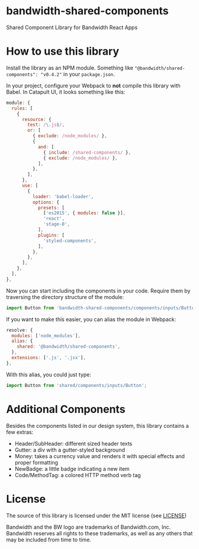 # bandwidth-shared-components
Shared Component Library for Bandwidth React Apps

# How to use this library

Install the library as an NPM module. Something like `"@bandwidth/shared-components": "v0.4.2"` in your `package.json`.

In your project, configure your Webpack to **not** compile this library with Babel. In Catapult UI, it looks something like this:

```javascript
module: {
  rules: [
    {
      resource: {
        test: /\.js$/,
        or: [
          { exclude: /node_modules/ },
          {
            and: [
              { include: /shared-components/ },
              { exclude: /node_modules/ },
            ],
          },
        ],
      },
      use: [
        {
          loader: 'babel-loader',
          options: {
            presets: [
              ['es2015', { modules: false }],
              'react',
              'stage-0',
            ],
            plugins: [
              'styled-components',
            ],
          },
        },
      ],
    },
  ],
},
```

Now you can start including the components in your code. Require them by traversing the directory structure of the module:

```javascript
import Button from 'bandwidth-shared-components/components/inputs/Button`;
```

If you want to make this easier, you can alias the module in Webpack:

```javascript
resolve: {
  modules: ['node_modules'],
  alias: {
    shared: '@bandwidth/shared-components',
  },
  extensions: ['.js', '.jsx'],
},
```

With this alias, you could just type:

```javascript
import Button from 'shared/components/inputs/Button';
```

# Additional Components

Besides the components listed in our design system, this library contains a few extras:

* Header/SubHeader: different sized header texts
* Gutter: a div with a gutter-styled background
* Money: takes a currency value and renders it with special effects and proper formatting
* NewBadge: a little badge indicating a new item
* Code/MethodTag: a colored HTTP method verb tag

# License

The source of this library is licensed under the MIT license (see [LICENSE](./LICENSE))

Bandwidth and the BW logo are trademarks of Bandwidth.com, Inc.  Bandwidth reserves all rights to these trademarks, as well as any others that may be included from time to time.
